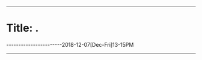 
----------------------------------------------------
# Title:  .
-----------------------2018-12-07[Dec-Fri]13-15PM



----------------------------------------------------
